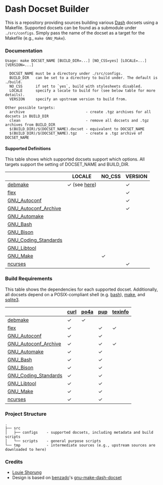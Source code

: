 # Dash Docset Builder

This is a repository providing sources building various [Dash](https://kapeli.com/dash) docsets using a Makefile. Supported docsets can be found as a submodule under `./src/configs`. Simply pass the name of the docset as a target for the Makefile (e.g., `make GNU_Make`).

### Documentation

<!-- TODO:
  BUILD_FROM_SOURCE - compile the documentation from upstream, rather than downloading from a prebuild source (this is the default behavior for many docset generation scripts)
-->

```
Usage: make DOCSET_NAME [BUILD_DIR=...] [NO_CSS=yes] [LOCALE=...] [VERSION=...]

  DOCSET_NAME must be a directory under ./src/configs.
  BUILD_DIR   can be set to a directory to build under. The default is ./build.
  NO_CSS      if set to `yes`, build with stylesheets disabled.
  LOCALE      specify a locale to build for (see below table for more details).
  VERSION     specify an upstream version to build from.

Other possible targets:
  archive                            - create .tgz archives for all docsets in BUILD_DIR
  clean                              - remove all docsets and .tgz archives from BUILD_DIR
  $(BUILD_DIR)/$(DOCSET_NAME).docset - equivalent to DOCSET_NAME
  $(BUILD_DIR)/$(DOCSET_NAME).tgz    - create a .tgz archive of DOCSET_NAME
```

#### Supported Definitions

This table shows which supported docsets support which options. All targets support the setting of DOCSET_NAME and BUILD_DIR.

|                                                      |LOCALE|NO_CSS|VERSION|
|------------------------------------------------------|------|------|-------|
|[debmake](https://salsa.debian.org/debian/debmake)    |✓ (see [here](./src/configs/debmake/README.md))||✓|
|[flex](https://github.com/westes/flex)                |      |      |✓      |
|[GNU_Autoconf](https://www.gnu.org/software/autoconf/)|      |      |✓      |
|[GNU_Autoconf_Archive](https://www.gnu.org/software/autoconf-archive/)|||✓|
|[GNU_Automake](https://www.gnu.org/software/automake/)|      |      |       |
|[GNU_Bash](https://www.gnu.org/software/bash/)        |      |      |       |
|[GNU_Bison](https://www.gnu.org/software/bison/)      |      |      |       |
|[GNU_Coding_Standards](https://savannah.gnu.org/projects/gnustandards)||||
|[GNU_Libtool](https://www.gnu.org/software/libtool/)  |      |      |       |
|[GNU_Make](http://www.gnu.org/software/make/)         |      |✓     |       |
|[ncurses](https://invisible-island.net/ncurses/)      |      |      |✓      |

### Build Requirements

This table shows the dependencies for each supported docset. Additionally, all docsets depend on a POSIX-compliant shell (e.g. [bash](https://www.gnu.org/software/bash/)), [make](https://www.gnu.org/software/make/), and [sqlite3](https://www.sqlite.org/index.html).

| |[curl](https://curl.se/)|[po4a](https://po4a.org/)|[pup](https://github.com/ericchiang/pup)|[texinfo](https://www.gnu.org/software/texinfo/)|
|-|------------------------|-------------------------|----------------------------------------|------------------------------------------------|
|[debmake](https://salsa.debian.org/debian/debmake)                    |✓|✓| | |
|[flex](https://github.com/westes/flex)                                |✓| |✓|✓|
|[GNU_Autoconf](https://www.gnu.org/software/autoconf/)                |✓| |✓| |
|[GNU_Autoconf_Archive](https://www.gnu.org/software/autoconf-archive/)|✓| |✓|✓|
|[GNU_Automake](https://www.gnu.org/software/automake/)                |✓| |✓| | 
|[GNU_Bash](https://www.gnu.org/software/bash/)                        |✓| |✓| | 
|[GNU_Bison](https://www.gnu.org/software/bison/)                      |✓| |✓| |
|[GNU_Coding_Standards](https://savannah.gnu.org/projects/gnustandards)|✓| |✓| |
|[GNU_Libtool](https://www.gnu.org/software/libtool/)                  |✓| |✓| |
|[GNU_Make](http://www.gnu.org/software/make/)                         |✓| |✓| |
|[ncurses](https://invisible-island.net/ncurses/)                      |✓| |✓| |

### Project Structure

```
.
├── src
│   ├── configs    - supported docsets, including metadata and build scripts
│   └── scripts    - general purpose scripts
└── tmp            - intermediate sources (e.g., upstream sources are downloaded to here)
```

### Credits

- [Louie Shprung](https://github.com/lshprung/)
- Design is based on [benzado](https://github.com/benzado)'s [gnu-make-dash-docset](https://github.com/benzado/gnu-make-dash-docset)
